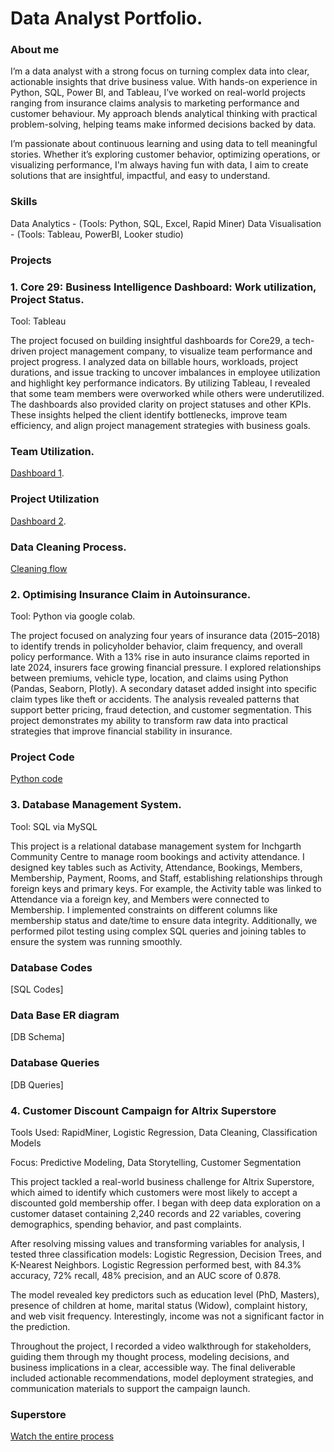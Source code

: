 # Data Analyst Portfolio.

### About me 
I’m a data analyst with a strong focus on turning complex data into clear, actionable insights that drive business value. With hands-on experience in Python, SQL, Power BI, and Tableau, I’ve worked on real-world projects ranging from insurance claims analysis to marketing performance and customer behaviour. My approach blends analytical thinking with practical problem-solving, helping teams make informed decisions backed by data.

I’m passionate about continuous learning and using data to tell meaningful stories. Whether it’s exploring customer behavior, optimizing operations, or visualizing performance, I'm always having fun with data, I aim to create solutions that are insightful, impactful, and easy to understand.

### Skills
Data Analytics - (Tools: Python, SQL, Excel, Rapid Miner)
Data Visualisation - (Tools: Tableau, PowerBI, Looker studio)

###  Projects
### 1. Core 29: Business Intelligence Dashboard: Work utilization, Project Status. 
Tool: Tableau

The project focused on building insightful dashboards for Core29, a tech-driven project management company, to visualize team performance and project progress. I analyzed data on billable hours, workloads, project durations, and issue tracking to uncover imbalances in employee utilization and highlight key performance indicators. By utilizing Tableau, I revealed that some team members were overworked while others were underutilized. The dashboards also provided clarity on project statuses and other KPIs. These insights helped the client identify bottlenecks, improve team efficiency, and align project management strategies with business goals.

### Team Utilization.
[Dashboard 1](https://public.tableau.com/app/profile/ayodeji.oroboade/viz/CORE29Project/MD-Dashboard). 
### Project Utilization
[Dashboard 2](https://public.tableau.com/app/profile/ayodeji.oroboade/viz/CORE29ProjectDashboard/ProjectDashboard). 
### Data Cleaning Process.
[Cleaning flow](Cleaning_flow.png)


### 2. Optimising Insurance Claim in Autoinsurance. 
Tool: Python via google colab.

The project focused on analyzing four years of insurance data (2015–2018) to identify trends in policyholder behavior, claim frequency, and overall policy performance. With a 13% rise in auto insurance claims reported in late 2024, insurers face growing financial pressure. I explored relationships between premiums, vehicle type, location, and claims using Python (Pandas, Seaborn, Plotly). A secondary dataset added insight into specific claim types like theft or accidents. The analysis revealed patterns that support better pricing, fraud detection, and customer segmentation. This project demonstrates my ability to transform raw data into practical strategies that improve financial stability in insurance.

###  Project Code
[Python code](https://colab.research.google.com/drive/1c0IPFuBMFKMziGwWX6W8PkBCAlxxqq6h?usp=sharing)

 
### 3. Database Management System. 
Tool: SQL via MySQL

This project is a relational database management system for Inchgarth Community Centre to manage room bookings and activity attendance. I designed key tables such as Activity, Attendance, Bookings, Members, Membership, Payment, Rooms, and Staff, establishing relationships through foreign keys and primary keys. For example, the Activity table was linked to Attendance via a foreign key, and Members were connected to Membership. I implemented constraints on different columns like membership status and date/time to ensure data integrity. Additionally, we performed pilot testing using complex SQL queries and joining tables to ensure the system was running smoothly.

### Database Codes
[SQL Codes]
### Data Base ER diagram
[DB Schema]
### Database Queries
[DB Queries]   


### 4. Customer Discount Campaign for Altrix Superstore
Tools Used: RapidMiner, Logistic Regression, Data Cleaning, Classification Models

Focus: Predictive Modeling, Data Storytelling, Customer Segmentation

This project tackled a real-world business challenge for Altrix Superstore, which aimed to identify which customers were most likely to accept a discounted gold membership offer. I began with deep data exploration on a customer dataset containing 2,240 records and 22 variables, covering demographics, spending behavior, and past complaints.

After resolving missing values and transforming variables for analysis, I tested three classification models: Logistic Regression, Decision Trees, and K-Nearest Neighbors. Logistic Regression performed best, with 84.3% accuracy, 72% recall, 48% precision, and an AUC score of 0.878.

The model revealed key predictors such as education level (PhD, Masters), presence of children at home, marital status (Widow), complaint history, and web visit frequency. Interestingly, income was not a significant factor in the prediction.

Throughout the project, I recorded a video walkthrough for stakeholders, guiding them through my thought process, modeling decisions, and business implications in a clear, accessible way. The final deliverable included actionable recommendations, model deployment strategies, and communication materials to support the campaign launch.

### Superstore
[Watch the entire process](https://drive.google.com/file/d/1fOjRAH2gU85vYksDgHPA4TnyVaZxh9qK/view?usp=sharing)



